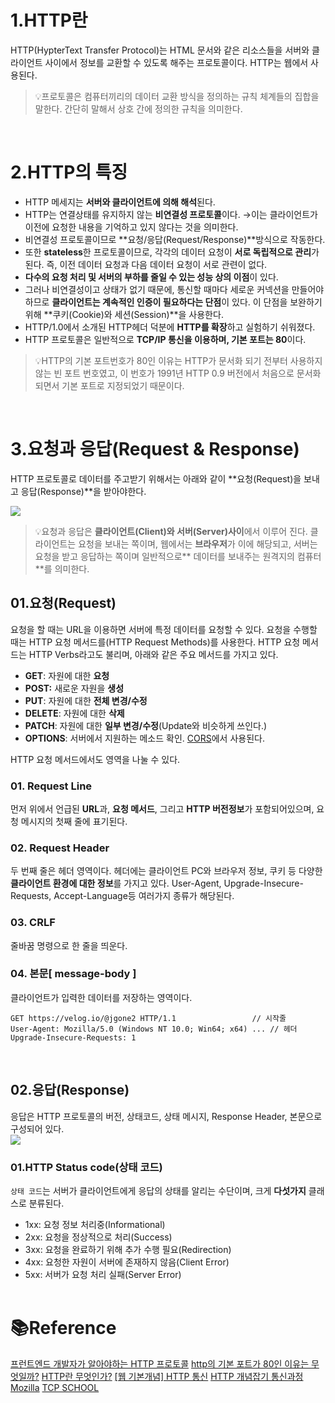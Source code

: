 # 1.HTTP란
HTTP(HypterText Transfer Protocol)는 HTML 문서와 같은 리소스들을 서버와 클라이언트 사이에서 정보를 교환할 수 있도록 해주는 프로토콜이다. HTTP는 웹에서 사용된다.

> 💡프로토콜은 컴퓨터끼리의 데이터 교환 방식을 정의하는 규칙 체계들의 집합을 말한다. 간단히 말해서 상호 간에 정의한 규칙을 의미한다.

<br />

 # 2.HTTP의 특징
- HTTP 메세지는 **서버와 클라이언트에 의해 해석**된다.
- HTTP는 연결상태를 유지하지 않는 **비연결성 프로토콜**이다.
→이는 클라이언트가 이전에 요청한 내용을 기억하고 있지 않다는 것을 의미한다.
- 비연결성 프로토콜이므로 **요청/응답(Request/Response)**방식으로 작동한다.
- 또한 **stateless**한 프로토콜이므로, 각각의 데이터 요청이 **서로 독립적으로 관리**가 된다. 즉, 이전 데이터 요청과 다음 데이터 요청이 서로 관련이 없다.
- **다수의 요청 처리 및 서버의 부하를 줄일 수 있는 성능 상의 이점**이 있다.
- 그러나 비연결성이고 상태가 없기 때문에, 통신할 때마다 세로운 커넥션을 만들어야 하므로 **클라이언트는 계속적인 인증이 필요하다는 단점**이 있다.
이 단점을 보완하기 위해 **쿠키(Cookie)와 세션(Session)**을 사용한다.
- HTTP/1.0에서 소개된 HTTP헤더 덕분에 **HTTP를 확장**하고 실험하기 쉬워졌다.
- HTTP 프로토콜은 일반적으로 **TCP/IP 통신을 이용하며, 기본 포트는 80**이다.

>💡HTTP의 기본 포트번호가 80인 이유는 HTTP가 문서화 되기 전부터 사용하지 않는 빈 포트 번호였고, 이 번호가 1991년 HTTP 0.9 버전에서 처음으로 문서화되면서 기본 포트로 지정되었기 때문이다.

<br />

# 3.요청과 응답(Request & Response)
HTTP 프로토콜로 데이터를 주고받기 위해서는 아래와 같이 **요청(Request)을 보내고 응답(Response)**을 받아야한다.<br />

![](https://images.velog.io/images/jgone2/post/026cbcbb-0e1a-4858-b795-b8254ffc48e2/image.png)<br />

>💡요청과 응답은 **클라이언트(Client)와 서버(Server)사이**에서 이루어 진다.
클라이언트는 요청을 보내는 쪽이며, 웹에서는 **브라우저**가 이에 해당되고, 서버는 요청을 받고 응답하는 쪽이며 일반적으로** 데이터를 보내주는 원격지의 컴퓨터**를 의미한다.

## 01.요청(Request)
요청을 할 때는 URL을 이용하면 서버에 특정 데이터를 요청할 수 있다.
요청을 수행할 때는 HTTP 요청 메서드를(HTTP Request Methods)를 사용한다.
HTTP 요청 메서드는 HTTP Verbs라고도 불리며, 아래와 같은 주요 메서드를 가지고 있다.

- **GET**: 자원에 대한 **요청**
- **POST:** 새로운 자원을 **생성**
- **PUT**: 자원에 대한 **전체 변경/수정**
- **DELETE**: 자원에 대한 **삭제**
- **PATCH**: 자원에 대한 **일부 변경/수정**(Update와 비슷하게 쓰인다.)
- **OPTIONS**: 서버에서 지원하는 메소드 확인. [CORS](https://developer.mozilla.org/en-US/docs/Web/HTTP/CORS)에서 사용된다.

HTTP 요청 메서드에서도 영역을 나눌 수 있다.
### 01. Request Line
먼저 위에서 언급된 **URL**과, **요청 메서드**, 그리고 **HTTP 버전정보**가 포함되어있으며, 요청 메시지의 첫째 줄에 표기된다.
### 02. Request Header
두 번째 줄은 헤더 영역이다. 헤더에는 클라이언트 PC와 브라우저 정보, 쿠키 등 다양한 **클라이언트 환경에 대한 정보**를 가지고 있다.
User-Agent, Upgrade-Insecure-Requests, Accept-Language등 여러가지 종류가 해당된다.
### 03. CRLF
줄바꿈 명령으로 한 줄을 띄운다.
### 04. 본문[ message-body ]
클라이언트가 입력한 데이터를 저장하는 영역이다. 
```
GET https://velog.io/@jgone2 HTTP/1.1		          // 시작줄
User-Agent: Mozilla/5.0 (Windows NT 10.0; Win64; x64) ... // 헤더
Upgrade-Insecure-Requests: 1
```
<br />

## 02.응답(Response)
응답은 HTTP 프로토콜의 버전, 상태코드, 상태 메시지, Response Header, 본문으로 구성되어 있다.<br />
![](https://images.velog.io/images/jgone2/post/4dcc85be-d18a-448a-9f53-38df6131df08/HTTP_Response.png)<br />
### 01.HTTP Status code(상태 코드)
`상태 코드`는 서버가 클라이언트에게 응답의 상태를 알리는 수단이며, 크게 **다섯가지** 클래스로 분류된다.
- 1xx: 요청 정보 처리중(Informational)
- 2xx: 요청을 정상적으로 처리(Success)
- 3xx: 요청을 완료하기 위해 추가 수행 필요(Redirection)
- 4xx: 요청한 자원이 서버에 존재하지 않음(Client Error)
- 5xx: 서버가 요청 처리 실패(Server Error)
<br /><br />

# 📚Reference
[프런트엔드 개발자가 알아야하는 HTTP 프로토콜](https://joshua1988.github.io/web-development/http-part1/)
[http의 기본 포트가 80인 이유는 무엇일까?](https://johngrib.github.io/wiki/why-http-80-https-443/)
[HTTP란 무엇인가?](https://velog.io/@surim014/HTTP%EB%9E%80-%EB%AC%B4%EC%97%87%EC%9D%B8%EA%B0%80)
[[웹 기본개념] HTTP 통신](https://jinbroing.tistory.com/63)
[HTTP 개념잡기 통신과정](https://velog.io/@doomchit_3/Internet-HTTP-%EA%B0%9C%EB%85%90%EC%B0%A8%EB%A0%B7-IMBETPY)
[Mozilla](https://developer.mozilla.org/ko/docs/Web/HTTP/Overview)
[TCP SCHOOL](http://tcpschool.com/webbasic/address)